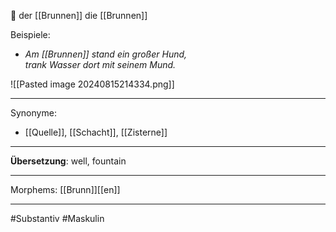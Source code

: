 🔵 der [[Brunnen]]
die [[Brunnen]]

Beispiele:

- *Am [[Brunnen]] stand ein großer Hund,*  
  *trank Wasser dort mit seinem Mund.*  
  
![[Pasted image 20240815214334.png]]

---
Synonyme:
- [[Quelle]], [[Schacht]], [[Zisterne]]

---
**Übersetzung**: well, fountain

---

Morphems:
[[Brunn]][[en]]

---
#Substantiv #Maskulin
```​⬤, [[Brünnchen]], [[Brünn]]